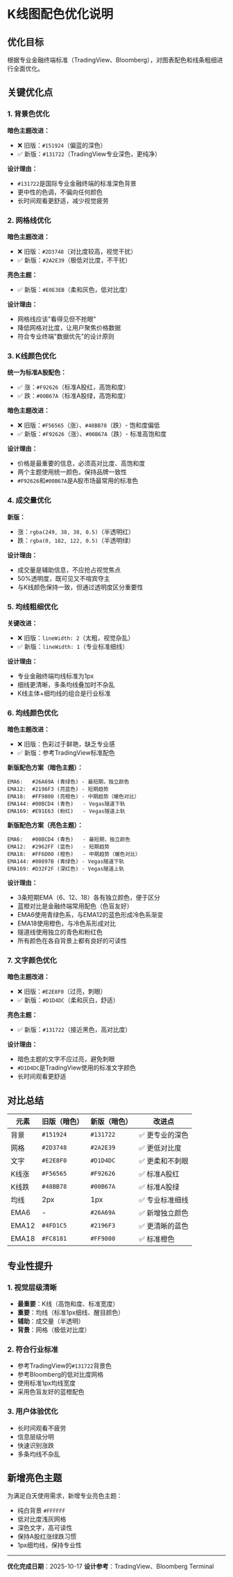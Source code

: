 # K线图配色优化说明

## 优化目标
根据专业金融终端标准（TradingView、Bloomberg），对图表配色和线条粗细进行全面优化。

## 关键优化点

### 1. 背景色优化
**暗色主题改进：**
- ❌ 旧版：`#151924`（偏蓝的深色）
- ✅ 新版：`#131722`（TradingView专业深色，更纯净）

**设计理由：**
- `#131722`是国际专业金融终端的标准深色背景
- 更中性的色调，不偏向任何颜色
- 长时间观看更舒适，减少视觉疲劳

### 2. 网格线优化
**暗色主题改进：**
- ❌ 旧版：`#2D3748`（对比度较高，视觉干扰）
- ✅ 新版：`#2A2E39`（极低对比度，不干扰）

**亮色主题：**
- ✅ 新版：`#E0E3EB`（柔和灰色，低对比度）

**设计理由：**
- 网格线应该"看得见但不抢眼"
- 降低网格对比度，让用户聚焦价格数据
- 符合专业终端"数据优先"的设计原则

### 3. K线颜色优化
**统一为标准A股配色：**
- ✅ 涨：`#F92626`（标准A股红，高饱和度）
- ✅ 跌：`#00B67A`（标准A股绿，高饱和度）

**暗色主题改进：**
- ❌ 旧版：`#F56565`（涨）、`#48BB78`（跌）- 饱和度偏低
- ✅ 新版：`#F92626`（涨）、`#00B67A`（跌）- 标准高饱和度

**设计理由：**
- 价格是最重要的信息，必须高对比度、高饱和度
- 两个主题使用统一颜色，保持品牌一致性
- `#F92626`和`#00B67A`是A股市场最常用的标准色

### 4. 成交量优化
**新版：**
- 涨：`rgba(249, 38, 38, 0.5)`（半透明红）
- 跌：`rgba(0, 182, 122, 0.5)`（半透明绿）

**设计理由：**
- 成交量是辅助信息，不应抢占视觉焦点
- 50%透明度，既可见又不喧宾夺主
- 与K线颜色保持一致，但通过透明度区分重要性

### 5. 均线粗细优化
**关键改进：**
- ❌ 旧版：`lineWidth: 2`（太粗，视觉杂乱）
- ✅ 新版：`lineWidth: 1`（专业标准细线）

**设计理由：**
- 专业金融终端均线标准为1px
- 细线更清晰，多条均线叠加时不杂乱
- K线主体+细均线的组合是行业标准

### 6. 均线颜色优化
**暗色主题改进：**
- ❌ 旧版：色彩过于鲜艳，缺乏专业感
- ✅ 新版：参考TradingView标准配色

**新版配色方案（暗色主题）：**
```
EMA6:   #26A69A (青绿色) - 最短期，独立颜色
EMA12:  #2196F3 (亮蓝色) - 短期趋势
EMA18:  #FF9800 (亮橙色) - 中期趋势（暖色对比）
EMA144: #00BCD4 (青色)   - Vegas隧道下轨
EMA169: #E91E63 (粉红)   - Vegas隧道上轨
```

**新版配色方案（亮色主题）：**
```
EMA6:   #00BCD4 (青色)   - 最短期，独立颜色
EMA12:  #2962FF (蓝色)   - 短期趋势
EMA18:  #FF6D00 (橙色)   - 中期趋势（暖色对比）
EMA144: #00897B (青绿色) - Vegas隧道下轨
EMA169: #D32F2F (深红色) - Vegas隧道上轨
```

**设计理由：**
- 3条短期EMA（6、12、18）各有独立颜色，便于区分
- 蓝橙对比是金融终端常用配色（色盲友好）
- EMA6使用青绿色系，与EMA12的蓝色形成冷色系渐变
- EMA18使用橙色，与冷色系形成对比
- 隧道线使用独立的青色和粉红色
- 所有颜色在各自背景上都有良好的可读性

### 7. 文字颜色优化
**暗色主题改进：**
- ❌ 旧版：`#E2E8F0`（过亮，刺眼）
- ✅ 新版：`#D1D4DC`（柔和灰白，舒适）

**亮色主题：**
- ✅ 新版：`#131722`（接近黑色，高对比度）

**设计理由：**
- 暗色主题的文字不应过亮，避免刺眼
- `#D1D4DC`是TradingView使用的标准文字颜色
- 长时间观看更舒适

## 对比总结

| 元素 | 旧版（暗色） | 新版（暗色） | 改进点 |
|------|------------|------------|--------|
| 背景 | `#151924` | `#131722` | ✅ 更专业的深色 |
| 网格 | `#2D3748` | `#2A2E39` | ✅ 更低对比度 |
| 文字 | `#E2E8F0` | `#D1D4DC` | ✅ 更柔和不刺眼 |
| K线涨 | `#F56565` | `#F92626` | ✅ 标准A股红 |
| K线跌 | `#48BB78` | `#00B67A` | ✅ 标准A股绿 |
| 均线 | 2px | 1px | ✅ 专业标准细线 |
| EMA6 | - | `#26A69A` | ✅ 新增独立颜色 |
| EMA12 | `#4FD1C5` | `#2196F3` | ✅ 更清晰的蓝色 |
| EMA18 | `#FC8181` | `#FF9800` | ✅ 标准橙色 |

## 专业性提升

### 1. 视觉层级清晰
- **最重要**：K线（高饱和度、标准宽度）
- **重要**：均线（标准1px细线、醒目颜色）
- **辅助**：成交量（半透明）
- **背景**：网格（极低对比度）

### 2. 符合行业标准
- 参考TradingView的`#131722`背景色
- 参考Bloomberg的低对比度网格
- 使用标准1px均线宽度
- 采用色盲友好的蓝橙配色

### 3. 用户体验优化
- 长时间观看不疲劳
- 信息层级分明
- 快速识别涨跌
- 多条均线不杂乱

## 新增亮色主题
为满足白天使用需求，新增专业亮色主题：
- 纯白背景 `#FFFFFF`
- 低对比度浅灰网格
- 深色文字，高可读性
- 保持A股红涨绿跌习惯
- 1px细均线，保持专业性

---

**优化完成日期**：2025-10-17
**设计参考**：TradingView、Bloomberg Terminal

